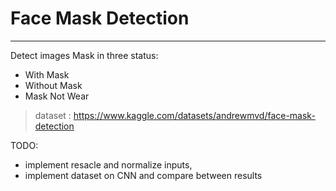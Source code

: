 # Face Mask Detection
---

Detect images Mask in three status:
- With Mask
- Without Mask
- Mask Not Wear

> dataset : https://www.kaggle.com/datasets/andrewmvd/face-mask-detection

TODO: 
- implement resacle and normalize inputs,
- implement dataset on CNN and compare between results

